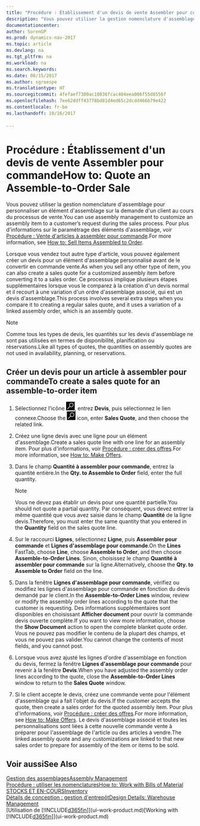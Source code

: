 ```yaml
---
title: "Procédure : Établissement d'un devis de vente Assembler pour commande"
description: "Vous pouvez utiliser la gestion nomenclature d'assemblage pour personnaliser un élément d'assemblage sur la demande d'un client au cours du processus de vente."
documentationcenter: 
author: SorenGP
ms.prod: dynamics-nav-2017
ms.topic: article
ms.devlang: na
ms.tgt_pltfrm: na
ms.workload: na
ms.search.keywords: 
ms.date: 08/15/2017
ms.author: sgroespe
ms.translationtype: HT
ms.sourcegitcommit: 4fefaef7380ac10836fcac404eea006f55d8556f
ms.openlocfilehash: 7ee62ddff43778bd81d4ed65c2dcdd466b79e422
ms.contentlocale: fr-be
ms.lasthandoff: 10/16/2017

---
```

# <a name="how-to-quote-an-assemble-to-order-sale"></a><span data-ttu-id="32df9-103">Procédure : Établissement d'un devis de vente Assembler pour commande</span><span class="sxs-lookup"><span data-stu-id="32df9-103">How to: Quote an Assemble-to-Order Sale</span></span>
<span data-ttu-id="32df9-104">Vous pouvez utiliser la gestion nomenclature d'assemblage pour personnaliser un élément d'assemblage sur la demande d'un client au cours du processus de vente.</span><span class="sxs-lookup"><span data-stu-id="32df9-104">You can use assembly management to customize an assembly item to a customer’s request during the sales process.</span></span> <span data-ttu-id="32df9-105">Pour plus d'informations sur le paramétrage des éléments d'assemblage, voir [Procédure : Vente d'articles à assembler pour commande](assembly-how-to-sell-items-assembled-to-order.md).</span><span class="sxs-lookup"><span data-stu-id="32df9-105">For more information, see [How to: Sell Items Assembled to Order](assembly-how-to-sell-items-assembled-to-order.md).</span></span>  

<span data-ttu-id="32df9-106">Lorsque vous vendez tout autre type d'article, vous pouvez également créer un devis pour un élément d'assemblage personnalisé avant de le convertir en commande vente.</span><span class="sxs-lookup"><span data-stu-id="32df9-106">As when you sell any other type of item, you can also create a sales quote for a customized assembly item before converting it to a sales order.</span></span> <span data-ttu-id="32df9-107">Ce processus implique plusieurs étapes supplémentaires lorsque vous le comparez à la création d'un devis normal et il recourt à une variation d'un ordre d'assemblage associé, qui est un devis d'assemblage.</span><span class="sxs-lookup"><span data-stu-id="32df9-107">This process involves several extra steps when you compare it to creating a regular sales quote, and it uses a variation of a linked assembly order, which is an assembly quote.</span></span>

> [!NOTE]  
>  <span data-ttu-id="32df9-108">Comme tous les types de devis, les quantités sur les devis d'assemblage ne sont pas utilisées en termes de disponibilité, planification ou réservations.</span><span class="sxs-lookup"><span data-stu-id="32df9-108">Like all types of quotes, the quantities on assembly quotes are not used in availability, planning, or reservations.</span></span>  

## <a name="to-create-a-sales-quote-for-an-assemble-to-order-item"></a><span data-ttu-id="32df9-109">Créer un devis pour un article à assembler pour commande</span><span class="sxs-lookup"><span data-stu-id="32df9-109">To create a sales quote for an assemble-to-order item</span></span>  
1.  <span data-ttu-id="32df9-110">Sélectionnez l'icône ![Page ou état pour la recherche](media/ui-search/search_small.png "icône Page ou état pour la recherche"), entrez **Devis**, puis sélectionnez le lien connexe.</span><span class="sxs-lookup"><span data-stu-id="32df9-110">Choose the ![Search for Page or Report](media/ui-search/search_small.png "Search for Page or Report icon") icon, enter **Sales Quote**, and then choose the related link.</span></span>  
2.  <span data-ttu-id="32df9-111">Créez une ligne devis avec une ligne pour un élément d'assemblage.</span><span class="sxs-lookup"><span data-stu-id="32df9-111">Create a sales quote line with one line for an assembly item.</span></span> <span data-ttu-id="32df9-112">Pour plus d'informations, voir [Procédure : créer des offres](sales-how-make-offers.md).</span><span class="sxs-lookup"><span data-stu-id="32df9-112">For more information, see [How to: Make Offers](sales-how-make-offers.md).</span></span>  
3.  <span data-ttu-id="32df9-113">Dans le champ **Quantité à assembler pour commande**, entrez la quantité entière.</span><span class="sxs-lookup"><span data-stu-id="32df9-113">In the **Qty. to Assemble to Order** field, enter the full quantity.</span></span>

    > [!NOTE]  
    >  <span data-ttu-id="32df9-114">Vous ne devez pas établir un devis pour une quantité partielle.</span><span class="sxs-lookup"><span data-stu-id="32df9-114">You should not quote a partial quantity.</span></span> <span data-ttu-id="32df9-115">Par conséquent, vous devez entrer la même quantité que vous avez saisie dans le champ **Quantité** de la ligne devis.</span><span class="sxs-lookup"><span data-stu-id="32df9-115">Therefore, you must enter the same quantity that you entered in the **Quantity** field on the sales quote line.</span></span>  

4.  <span data-ttu-id="32df9-116">Sur le raccourci **Lignes**, sélectionnez **Ligne**, puis **Assembler pour commande** et **Lignes d'assemblage pour commande**.</span><span class="sxs-lookup"><span data-stu-id="32df9-116">On the **Lines** FastTab, choose **Line**, choose **Assemble to Order**, and then choose **Assemble-to-Order Lines**.</span></span> <span data-ttu-id="32df9-117">Sinon, choisissez le champ **Quantité à assembler pour commande** sur la ligne.</span><span class="sxs-lookup"><span data-stu-id="32df9-117">Alternatively, choose the **Qty. to Assemble to Order** field on the line.</span></span>  
5.  <span data-ttu-id="32df9-118">Dans la fenêtre **Lignes d'assemblage pour commande**, vérifiez ou modifiez les lignes d'assemblage pour commande en fonction du devis demandé par le client.</span><span class="sxs-lookup"><span data-stu-id="32df9-118">In the **Assemble-to-Order Lines** window, review or modify the assembly order lines according to the quote that the customer is requesting.</span></span> <span data-ttu-id="32df9-119">Des informations supplémentaires sont disponibles en choisissant **Afficher document** pour ouvrir la commande devis ouverte complète.</span><span class="sxs-lookup"><span data-stu-id="32df9-119">If you want to view more information, choose the **Show Document** action to open the complete blanket quote order.</span></span> <span data-ttu-id="32df9-120">Vous ne pouvez pas modifier le contenu de la plupart des champs, et vous ne pouvez pas valider.</span><span class="sxs-lookup"><span data-stu-id="32df9-120">You cannot change the contents of most fields, and you cannot post.</span></span>  
6.  <span data-ttu-id="32df9-121">Lorsque vous avez ajusté les lignes d'ordre d'assemblage en fonction du devis, fermez la fenêtre **Lignes d'assemblage pour commande** pour revenir à la fenêtre **Devis**.</span><span class="sxs-lookup"><span data-stu-id="32df9-121">When you have adjusted the assembly order lines according to the quote, close the **Assemble-to-Order Lines** window to return to the **Sales Quote** window.</span></span>  
7.  <span data-ttu-id="32df9-122">Si le client accepte le devis, créez une commande vente pour l'élément d'assemblage qui a fait l'objet du devis.</span><span class="sxs-lookup"><span data-stu-id="32df9-122">If the customer accepts the quote, then create a sales order for the quoted assembly item.</span></span> <span data-ttu-id="32df9-123">Pour plus d'informations, voir [Procédure : créer des offres](sales-how-make-offers.md).</span><span class="sxs-lookup"><span data-stu-id="32df9-123">For more information, see [How to: Make Offers](sales-how-make-offers.md).</span></span> <span data-ttu-id="32df9-124">Le devis d'assemblage associé et toutes les personnalisations sont liées à cette nouvelle commande vente à préparer pour l'assemblage de l'article ou des articles à vendre.</span><span class="sxs-lookup"><span data-stu-id="32df9-124">The linked assembly quote and any customizations are linked to that new sales order to prepare for assembly of the item or items to be sold.</span></span>  

## <a name="see-also"></a><span data-ttu-id="32df9-125">Voir aussi</span><span class="sxs-lookup"><span data-stu-id="32df9-125">See Also</span></span>  
[<span data-ttu-id="32df9-126">Gestion des assemblages</span><span class="sxs-lookup"><span data-stu-id="32df9-126">Assembly Management</span></span>](assembly-assemble-items.md)  
[<span data-ttu-id="32df9-127">Procédure : utiliser les nomenclatures</span><span class="sxs-lookup"><span data-stu-id="32df9-127">How to: Work with Bills of Material</span></span>](inventory-how-work-BOMs.md)  
[<span data-ttu-id="32df9-128">STOCKS ET EN-COURS</span><span class="sxs-lookup"><span data-stu-id="32df9-128">Inventory</span></span>](inventory-manage-inventory.md)  
[<span data-ttu-id="32df9-129">Détails de conception : gestion d'entrepôt</span><span class="sxs-lookup"><span data-stu-id="32df9-129">Design Details: Warehouse Management</span></span>](design-details-warehouse-management.md)  
<span data-ttu-id="32df9-130">[Utilisation de [!INCLUDE[d365fin](includes/d365fin_md.md)]](ui-work-product.md)</span><span class="sxs-lookup"><span data-stu-id="32df9-130">[Working with [!INCLUDE[d365fin](includes/d365fin_md.md)]](ui-work-product.md)</span></span>

